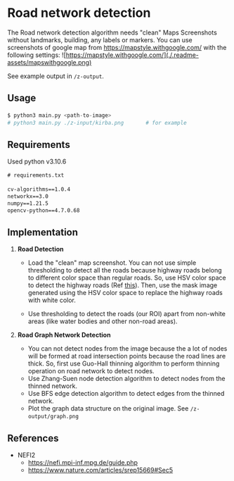 # Road network detection 

The Road network detection algorithm needs "clean" Maps Screenshots without landmarks, building, any labels or markers. You can use screenshots of google map from https://mapstyle.withgoogle.com/ with the following settings:
![https://mapstyle.withgoogle.com/](./.readme-assets/mapswithgoogle.png)

See example output in `/z-output`.
## Usage
```python
$ python3 main.py <path-to-image>
# python3 main.py ./z-input/kirba.png       # for example
```

## Requirements
Used python v3.10.6
```
# requirements.txt

cv-algorithms==1.0.4
networkx==3.0
numpy==1.21.5
opencv-python==4.7.0.68
```

## Implementation

1. **Road Detection**
   - Load the "clean" map screenshot. You can not use simple thresholding to detect all the roads because highway roads belong to different color space than regular roads. So, use HSV color space to detect the highway roads (Ref [this](
https://stackoverflow.com/questions/50210304/change-the-colors-within-certain-range-to-another-color-using-opencv)). Then, use the mask image generated using the HSV color space to replace the highway roads with white color. 

   - Use thresholding to detect the roads (our ROI) apart from non-white areas (like water bodies and other non-road areas). 

1. **Road Graph Network Detection**
   - You can not detect nodes from the image because the a lot of nodes will be formed at road intersection points because the road lines are thick. So, first use Guo-Hall thinning algorithm to perform thinning operation on road network to detect nodes.
   - Use Zhang-Suen node detection algorithm to detect nodes from the thinned network.
   - Use BFS edge detection algorithm to detect edges from the thinned network.
   - Plot the graph data structure on the original image. See `/z-output/graph.png`

## References
- NEFI2 
  - https://nefi.mpi-inf.mpg.de/guide.php
  - https://www.nature.com/articles/srep15669#Sec5
